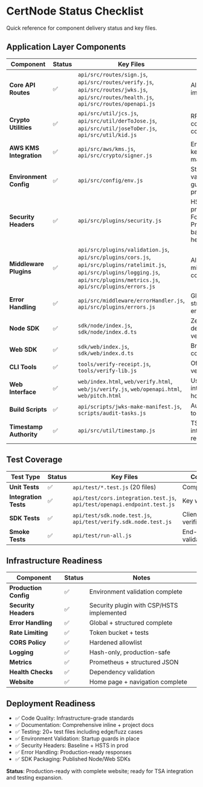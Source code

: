 # CertNode Status Checklist

Quick reference for component delivery status and key files.

## Application Layer Components

| Component | Status | Key Files | Notes |
|-----------|--------|-----------|-------|
| **Core API Routes** | ✅ | `api/src/routes/sign.js`, `api/src/routes/verify.js`, `api/src/routes/jwks.js`, `api/src/routes/health.js`, `api/src/routes/openapi.js` | All endpoints implemented |
| **Crypto Utilities** | ✅ | `api/src/util/jcs.js`, `api/src/util/derToJose.js`, `api/src/util/joseToDer.js`, `api/src/util/kid.js` | RFC compliance complete |
| **AWS KMS Integration** | ✅ | `api/src/aws/kms.js`, `api/src/crypto/signer.js` | Enterprise key management |
| **Environment Config** | ✅ | `api/src/config/env.js` | Startup/env validation guards present |
| **Security Headers** | ✅ | `api/src/plugins/security.js` | HSTS in prod via X-Forwarded-Proto; baseline headers set |
| **Middleware Plugins** | ✅ | `api/src/plugins/validation.js`, `api/src/plugins/cors.js`, `api/src/plugins/ratelimit.js`, `api/src/plugins/logging.js`, `api/src/plugins/metrics.js`, `api/src/plugins/errors.js` | All middleware complete |
| **Error Handling** | ✅ | `api/src/middleware/errorHandler.js`, `api/src/plugins/errors.js` | Global + structured errors |
| **Node SDK** | ✅ | `sdk/node/index.js`, `sdk/node/index.d.ts` | Zero-dependency verification |
| **Web SDK** | ✅ | `sdk/web/index.js`, `sdk/web/index.d.ts` | Browser compatibility |
| **CLI Tools** | ✅ | `tools/verify-receipt.js`, `tools/verify-lib.js` | Offline verification |
| **Web Interface** | ✅ | `web/index.html`, `web/verify.html`, `web/js/verify.js`, `web/openapi.html`, `web/pitch.html` | User interfaces + home page |
| **Build Scripts** | ✅ | `api/scripts/jwks-make-manifest.js`, `scripts/audit-tasks.js` | Automation tools |
| **Timestamp Authority** | ✅ | `api/src/util/timestamp.js` | TSA integration ready |

## Test Coverage

| Test Type | Status | Key Files | Coverage |
|-----------|--------|-----------|----------|
| **Unit Tests** | ✅ | `api/test/*.test.js` (20 files) | Comprehensive |
| **Integration Tests** | ✅ | `api/test/cors.integration.test.js`, `api/test/openapi.endpoint.test.js` | Key workflows |
| **SDK Tests** | ✅ | `api/test/sdk.node.test.js`, `api/test/verify.sdk.node.test.js` | Client verification |
| **Smoke Tests** | ✅ | `api/test/run-all.js` | End-to-end validation |

## Infrastructure Readiness

| Component | Status | Notes |
|-----------|--------|-------|
| **Production Config** | ✅ | Environment validation complete |
| **Security Headers** | ✅ | Security plugin with CSP/HSTS implemented |
| **Error Handling** | ✅ | Global + structured complete |
| **Rate Limiting** | ✅ | Token bucket + tests |
| **CORS Policy** | ✅ | Hardened allowlist |
| **Logging** | ✅ | Hash-only, production-safe |
| **Metrics** | ✅ | Prometheus + structured JSON |
| **Health Checks** | ✅ | Dependency validation |
| **Website** | ✅ | Home page + navigation complete |

## Deployment Readiness

- ✅ Code Quality: Infrastructure-grade standards
- ✅ Documentation: Comprehensive inline + project docs
- ✅ Testing: 20+ test files including edge/fuzz cases
- ✅ Environment Validation: Startup guards in place
- ✅ Security Headers: Baseline + HSTS in prod
- ✅ Error Handling: Production-ready responses
- ✅ SDK Packaging: Published Node/Web SDKs

**Status**: Production-ready with complete website; ready for TSA integration and testing expansion.
